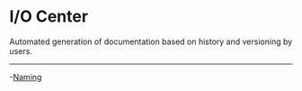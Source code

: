 # I/O Center

Automated generation of documentation based on history and versioning by users.

----

-[Naming](./naming.md)